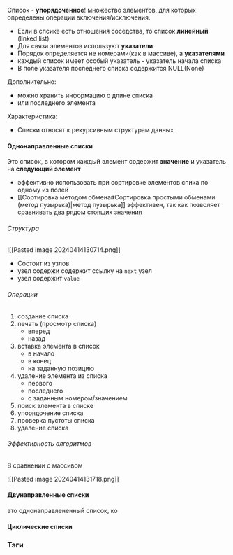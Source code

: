 
Список - **упорядоченное**! множество элементов, для которых определены операции включения/исключения.

- Если в спсике есть отношения соседства, то список **линейный** (linked list)
- Для связи элементов используют **указатели**
- Порядок определяется не номерами(как в массиве), а **указателями**
- каждый список имеет особый указатель - указатель начала списка
- В поле указателя последнего списка содержится NULL(None)

Дополнительно:
- можно хранить информацию о длине списка 
- или последнего элемента


Характеристика:
- Списки относят к рекурсивным структурам данных



#### Однонаправленные списки

Это список, в котором каждый элемент содержит **значение** и указатель на **следующий элемент**

- эффективно использовать при сортировке элементов спика по одному из полей
- [[Сортировка методом обмена#Сортировка простыми обменами (метод пузырька)|метод пузырька]] эффективен, так как позволяет сравнивать два рядом стоящих значения

###### Cтруктура

![[Pasted image 20240414130714.png]]
- Состоит из узлов
- узел содержи содержит ссылку на `next` узел
- узел содержит `value`

###### Операции

1. создание списка
2. печать (просмотр списка)
	- вперед
	- назад
3. вставка элемента в список
	- в начало
	- в конец
	- на заданную позицию
4. удаление элемента из списка
	- первого
	- последнего 
	- с заданным номером/значением
5. поиск элемента в списке
6.  упорядочение списка
7. проверка пустоты списка
8. удаление списка


###### Эффективность алгоритмов
В сравнении с массивом

![[Pasted image 20240414131718.png]]


#### Двунаправленные списки

это однонаправлененный список, ко

#### Циклические списки












### Тэги
#